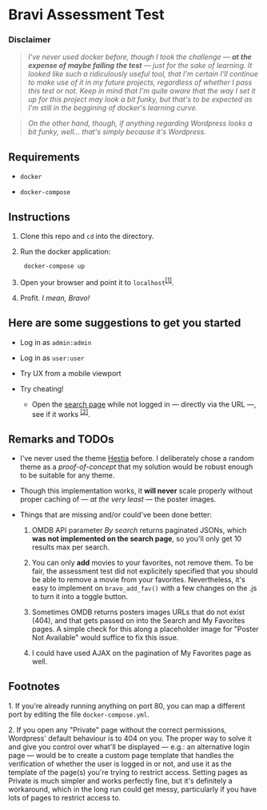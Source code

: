 Bravi Assessment Test
=====================

### Disclaimer

>*I've never used docker before, though I took the challenge — **at the expense of maybe failing the test** — just for the sake of learning. It looked like such a ridiculously useful tool, that I'm certain I'll continue to make use of it in my future projects, regardless of whether I pass this test or not. Keep in mind that I'm quite aware that the way I set it up for this project may look a bit funky, but that's to be expected as I'm still in the beggining of docker's learning curve.*

>*On the other hand, though, if anything regarding Wordpress looks a bit funky, well... that's simply because it's Wordpress.*

## Requirements

- `docker`

- `docker-compose`

## Instructions
1. Clone this repo and `cd` into the directory.

2. Run the docker application:

        docker-compose up

3. Open your browser and point it to `localhost`<sup>[[1]](#footnote1)</sup>.

4. Profit. *I mean, Bravo!*

## Here are some suggestions to get you started

- Log in as `admin:admin`

- Log in as `user:user`

- Try UX from a mobile viewport

- Try cheating!

    - Open the [search page](http://localhost/search/) while not logged in — directly via the URL —, see if it works <sup>[[2]](#footnote2)</sup>.

## Remarks and TODOs

- I've never used the theme [Hestia](https://wordpress.org/themes/hestia/) before. I deliberately chose a random theme as a *proof-of-concept* that my solution would be robust enough to be suitable for any theme.

- Though this implementation works, it **will never** scale properly without proper caching of — *at the very least* — the poster images.

- Things that are missing and/or could've been done better:

    1. OMDB API parameter *By search* returns paginated JSONs, which **was not implemented on the search page**, so you'll only get 10 results max per search.

    2. You can only **add** movies to your favorites, not remove them. To be fair, the assessment test did not explicitely specified that you should be able to remove a movie from your favorites. Nevertheless, it's easy to implement on `bravo_add_fav()` with a few changes on the .js to turn it into a toggle button.

    3. Sometimes OMDB returns posters images URLs that do not exist (404), and that gets passed on into the Search and My Favorites pages. A simple check for this along a placeholder image for "Poster Not Available" would suffice to fix this issue.

    4. I could have used AJAX on the pagination of My Favorites page as well.

## Footnotes

<a name="footnote1">1</a>. If you're already running anything on port 80, you can map a different port by editing the file `docker-compose.yml`.

<a name="footnote2">2</a>. If you open any "Private" page without the correct permissions, Wordpress' default behaviour is to 404 on you. The proper way to solve it and give you control over what'll be displayed — e.g.: an alternative login page — would be to create a custom page template that handles the verification of whether the user is logged in or not, and use it as the template of the page(s) you're trying to restrict access. Setting pages as Private is much simpler and works perfectly fine, but it's definitely a workaround, which in the long run could get messy, particularly if you have lots of pages to restrict access to.

